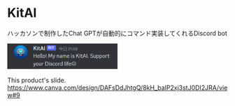 # KitAI
ハッカソンで制作したChat GPTが自動的にコマンド実装してくれるDiscord bot

<img src=https://github.com/yukitakaGrid/KitAI/blob/main/img/KitAI_greed.png width="50%" />

This product's slide.
https://www.canva.com/design/DAFsDdJhtgQ/8kH_baIP2xj3stJ0DI2JRA/view#9
